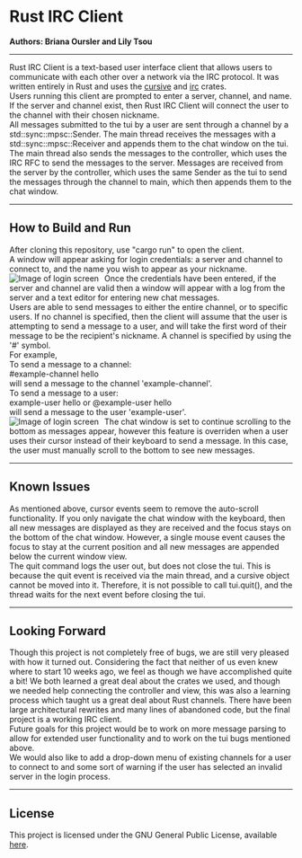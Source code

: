 # Rust IRC Client
**Authors: Briana Oursler and Lily Tsou**
<hr>
Rust IRC Client is a text-based user interface client that allows users to communicate with each other over a network via the IRC protocol. It was written entirely in 
Rust and uses the <a href="https://github.com/gyscos/cursive">cursive</a> and <a href="https://github.com/aatxe/irc">irc</a> crates.<br>
Users running this client are prompted to enter a server, channel, and name. If the server and channel exist, then Rust IRC Client will connect the user
to the channel with their chosen nickname. <br>
All messages submitted to the tui by a user are sent through a channel by a std::sync::mpsc::Sender. The main thread receives the messages with a 
std::sync::mpsc::Receiver and appends them to the chat window on the tui. The main thread also sends the messages to the controller, which uses the
IRC RFC to send the messages to the server. Messages are received from the server by the controller, which uses the same Sender as the tui to send the 
messages through the channel to main, which then appends them to the chat window.
<hr>
<h2> How to Build and Run </h2>
After cloning this repository, use "cargo run" to open the client. <br>
A window will appear asking for login credentials: a server and channel to connect to, and the name you wish to appear as your nickname. <br>
<img src="https://user-images.githubusercontent.com/77073427/121328292-0e5eaf00-c8c9-11eb-9411-f2c44c37959d.PNG"
     	alt="Image of login screen"
     	style="float: left; margin-right: 10px;" />
Once the credentials have been entered, if the server and channel are valid then a window will appear with a log from the server and a text editor for 
entering new chat messages. <br>
Users are able to send messages to either the entire channel, or to specific users. If no channel is specified, then the client will assume that the 
user is attempting to send a message to a user, and will take the first word of their message to be the recipient's nickname. A channel is specified by
using the '#' symbol.<br>
For example, <br>
To send a message to a channel: <br>
#example-channel hello <br>
will send a message to the channel 'example-channel'.<br>
To send a message to a user:<br>
example-user hello or @example-user hello <br>
will send a message to the user 'example-user'.<br>
<img src="https://user-images.githubusercontent.com/77073427/121330433-e07a6a00-c8ca-11eb-952f-291ad0d4e7a1.PNG"    
     	alt="Image of login screen"
	style="float: left; margin-right: 10px;" />
The chat window is set to continue scrolling to the bottom as messages appear, however this feature is overriden when a user uses their cursor instead of their 
keyboard to send a message. In this case, the user must manually scroll to the bottom to see new messages.
<br>
<hr>
<h2> Known Issues </h2>
As mentioned above, cursor events seem to remove the auto-scroll functionality. If you only navigate the chat window with the keyboard, then all new messages are 
displayed as they are received and the focus stays on the bottom of the chat window. However, a single mouse event causes the focus to stay at the current position 
and all new messages are appended below the current window view. <br>
The quit command logs the user out, but does not close the tui. This is because the quit event is received via the main thread, and a cursive object cannot be
moved into it. Therefore, it is not possible to call tui.quit(), and the thread waits for the next event before closing the tui. <br>
<hr>
<h2> Looking Forward </h2>
Though this project is not completely free of bugs, we are still very pleased with how it turned out. Considering the fact that neither of us even knew where to start 10 weeks ago, 
we feel as though we have accomplished quite a bit! We both learned a great deal about the crates we used, and though we needed help connecting the controller 
and view, this was also a learning process which taught us a great deal about Rust channels. There have been large architectural rewrites and many lines of 
abandoned code, but the final project is a working IRC client. <br>
Future goals for this project would be to work on more message parsing to allow for extended user functionality and to work on the tui bugs mentioned above.<br>
We would also like to add a drop-down menu of existing channels for a user to connect to and some sort of warning if the user has selected an invalid server in the login process.<br>
<hr>
<h2> License </h2>
This project is licensed under the GNU General Public License, available <a href="https://github.com/tsou-oursler-development/rust-client/blob/main/LICENSE.md">here</a>.
